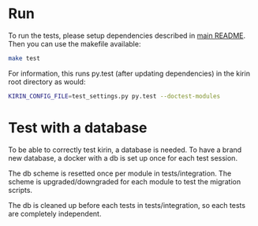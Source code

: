 # Run

To run the tests, please setup dependencies described in [main README](../readme.md#setup).
Then you can use the makefile available:
```bash
make test
```

For information, this runs py.test (after updating dependencies) in the kirin
root directory as would:
```bash
KIRIN_CONFIG_FILE=test_settings.py py.test --doctest-modules
```

# Test with a database

To be able to correctly test kirin, a database is needed.
To have a brand new database, a docker with a db is set up once for each test session.

The db scheme is resetted once per module in tests/integration.
The scheme is upgraded/downgraded for each module to test the migration scripts.

The db is cleaned up before each tests in tests/integration, so each tests are completely independent.
